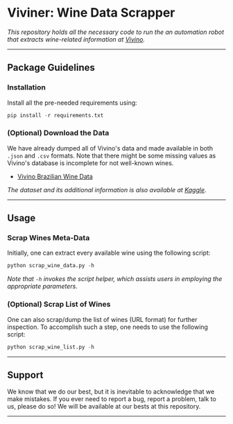 # Viviner: Wine Data Scrapper

*This repository holds all the necessary code to run the an automation robot that extracts wine-related information at [Vivino](https://www.vivino.com).*

---

## Package Guidelines

### Installation

Install all the pre-needed requirements using:

```Python
pip install -r requirements.txt
```

### (Optional) Download the Data

We have already dumped all of Vivino's data and made available in both `.json` and `.csv` formats. Note that there might be some missing values as Vivino's database is incomplete for not well-known wines.

* [Vivino Brazilian Wine Data](https://www.recogna.tech/files/datasets/vivino_br_wine_data.tar.gz)

*The dataset and its additional information is also available at [Kaggle](https://www.kaggle.com/gthrosa/vivino-brazilian-wines-metadata)*.

---

## Usage

### Scrap Wines Meta-Data

Initially, one can extract every available wine using the following script:

```Python
python scrap_wine_data.py -h
```

*Note that `-h` invokes the script helper, which assists users in employing the appropriate parameters.*

### (Optional) Scrap List of Wines

One can also scrap/dump the list of wines (URL format) for further inspection. To accomplish such a step, one needs to use the following script:

```Python
python scrap_wine_list.py -h
```

---

## Support

We know that we do our best, but it is inevitable to acknowledge that we make mistakes. If you ever need to report a bug, report a problem, talk to us, please do so! We will be available at our bests at this repository.

---
